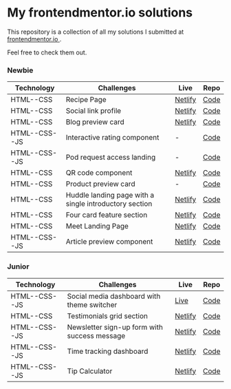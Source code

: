 # My frontendmentor.io solutions

This repository is a collection of all my solutions I submitted at [frontendmentor.io ](https://www.frontendmentor.io/).

Feel free to check them out.

### Newbie

| Technology    | Challenges                                             | Live                                                                                    | Repo                                                                                           |
| ------------- | ------------------------------------------------------ | --------------------------------------------------------------------------------------- | ---------------------------------------------------------------------------------------------- |
| HTML--CSS     | Recipe Page                                            | [Netlify](https://superb-hamster-01d434.netlify.app/)                                   | [Code](https://github.com/mirkozlatunic/frontendmentor.io/tree/main/recipe-page)               |
| HTML--CSS     | Social link profile                                    | [Netlify](https://sensational-gecko-d76a8c.netlify.app/)                                | [Code](https://github.com/mirkozlatunic/frontendmentor.io/tree/main/social-link-profile)       |
| HTML--CSS     | Blog preview card                                      | [Netlify](https://enchanting-heliotrope-b77eb6.netlify.app/)                            | [Code](https://github.com/mirkozlatunic/frontendmentor.io/tree/main/blog-preview-card)         |
| HTML--CSS--JS | Interactive rating component                           | -                                                                                       | [Code](https://github.com/mirkozlatunic/frontendmentor.io/tree/main/rating-component)          |
| HTML--CSS--JS | Pod request access landing                             | -                                                                                       | [Code](https://github.com/mirkozlatunic/frontendmentor.io/tree/main/podcast-page)              |
| HTML--CSS     | QR code component                                      | [Netlify](https://celebrated-sprite-781c92.netlify.app/)                                | [Code](https://github.com/mirkozlatunic/frontendmentor.io/tree/main/qr-component)              |
| HTML--CSS     | Product preview card                                   | -                                                                                       | [Code](https://github.com/mirkozlatunic/frontendmentor.io/tree/main/preview-card)              |
| HTML--CSS     | Huddle landing page with a single introductory section | [Netlify](https://huddle-landing-page-with-single-introductory-section-mp.netlify.app/) | [Code](https://git.io/Js24J)                                                                   |
| HTML--CSS     | Four card feature section                              | [Netlify](https://melodious-shortbread-4197b8.netlify.app/)                             | [Code](https://github.com/mirkozlatunic/frontendmentor.io/tree/main/four-card-page)            |
| HTML--CSS     | Meet Landing Page                                      | [Netlify](https://peppy-duckanoo-d0efc8.netlify.app/)                                   | [Code](https://github.com/mirkozlatunic/frontendmentor.io/tree/main/meet-landing-page)         |
| HTML--CSS--JS | Article preview component                              | [Netlify](https://zesty-centaur-a5cbad.netlify.app/)                                    | [Code](https://github.com/mirkozlatunic/frontendmentor.io/tree/main/article-preview-component) |

### Junior

| Technology    | Challenges                                   | Live                                                      | Repo                                                                                    |
| ------------- | -------------------------------------------- | --------------------------------------------------------- | --------------------------------------------------------------------------------------- |
| HTML--CSS--JS | Social media dashboard with theme switcher   | [Live](https://loopstudios-landing-page-mp.netlify.app/)  | [Code](https://github.com/mirkozlatunic/frontendmentor.io/tree/main/social-dash-app)    |
| HTML--CSS     | Testimonials grid section                    | [Netlify](https://delightful-meerkat-fe8ceb.netlify.app/) | [Code](https://github.com/mirkozlatunic/frontendmentor.io/tree/main/testimonial-grid)   |
| HTML--CSS--JS | Newsletter sign-up form with success message | [Netlify](https://marvelous-piroshki-53329f.netlify.app/) | [Code](https://github.com/mirkozlatunic/frontendmentor.io/tree/main/newsletter-signup)  |
| HTML--CSS--JS | Time tracking dashboard                      | [Netlify](https://stellular-crepe-900555.netlify.app/)    | [Code](https://github.com/mirkozlatunic/frontendmentor.io/tree/main/tracking-dashboard) |
| HTML--CSS--JS | Tip Calculator                               | [Netlify](https://resilient-faun-14b7f1.netlify.app/)     | [Code](https://github.com/mirkozlatunic/frontendmentor.io/tree/main/tip-calculator)     |
